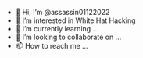 - 👋 Hi, I’m @assassin01122022
- 👀 I’m interested in White Hat Hacking
- 🌱 I’m currently learning ...
- 💞️ I’m looking to collaborate on ...
- 📫 How to reach me ...

<!---
assassin01122022/assassin01122022 is a ✨ special ✨ repository because its `README.md` (this file) appears on your GitHub profile.
You can click the Preview link to take a look at your changes.
--->
